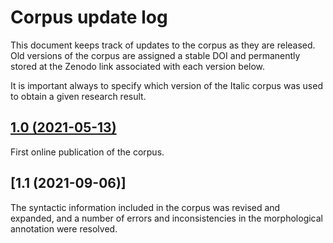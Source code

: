 # Corpus update log
This document keeps track of updates to the corpus as they are released. Old versions of the corpus are assigned a stable DOI and permanently stored at the Zenodo link associated with each version below.

It is important always to specify which version of the Italic corpus was used to obtain a given research result.


## [1.0 (2021-05-13)](https://zenodo.org/record/4759135#.YJ2caKgzaUm)

First online publication of the corpus.

## [1.1 (2021-09-06)]

The syntactic information included in the corpus was revised and expanded, and a number of errors and inconsistencies in the morphological annotation were resolved.




